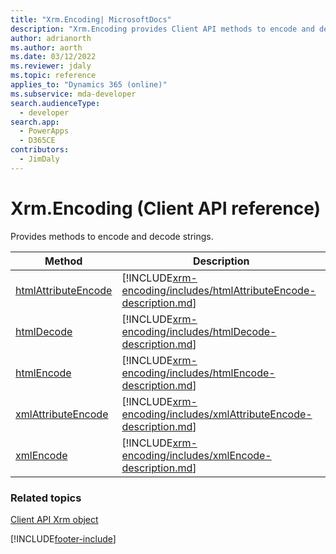 ```yaml
---
title: "Xrm.Encoding| MicrosoftDocs"
description: "Xrm.Encoding provides Client API methods to encode and decode strings."
author: adrianorth
ms.author: aorth
ms.date: 03/12/2022
ms.reviewer: jdaly
ms.topic: reference
applies_to: "Dynamics 365 (online)"
ms.subservice: mda-developer
search.audienceType: 
  - developer
search.app: 
  - PowerApps
  - D365CE
contributors:
  - JimDaly
---
```

# Xrm.Encoding (Client API reference)



Provides methods to encode and decode strings. 

|Method | Description | 
| ------------- |-------------|
|[htmlAttributeEncode](xrm-encoding/htmlAttributeEncode.md) |[!INCLUDE[xrm-encoding/includes/htmlAttributeEncode-description.md](xrm-encoding/includes/htmlAttributeEncode-description.md)] | 
|[htmlDecode](xrm-encoding/htmlDecode.md) |[!INCLUDE[xrm-encoding/includes/htmlDecode-description.md](xrm-encoding/includes/htmlDecode-description.md)] |
|[htmlEncode](xrm-encoding/htmlEncode.md) |[!INCLUDE[xrm-encoding/includes/htmlEncode-description.md](xrm-encoding/includes/htmlEncode-description.md)] |
|[xmlAttributeEncode](xrm-encoding/xmlAttributeEncode.md) |[!INCLUDE[xrm-encoding/includes/xmlAttributeEncode-description.md](xrm-encoding/includes/xmlAttributeEncode-description.md)] |
|[xmlEncode](xrm-encoding/xmlEncode.md) |[!INCLUDE[xrm-encoding/includes/xmlEncode-description.md](xrm-encoding/includes/xmlEncode-description.md)] |

### Related topics

[Client API Xrm object](../clientapi-xrm.md)

[!INCLUDE[footer-include](../../../../includes/footer-banner.md)]